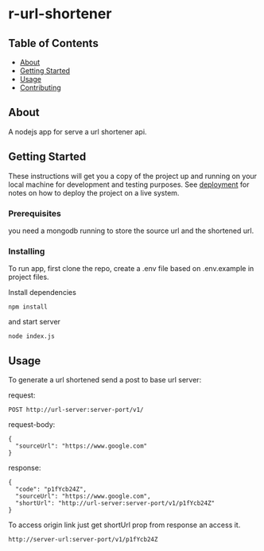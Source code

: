 # r-url-shortener

## Table of Contents

- [About](#about)
- [Getting Started](#getting_started)
- [Usage](#usage)
- [Contributing](../CONTRIBUTING.md)

## About <a name = "about"></a>

A nodejs app for serve a url shortener api.

## Getting Started <a name = "getting_started"></a>

These instructions will get you a copy of the project up and running on your local machine for development and testing purposes. See [deployment](#deployment) for notes on how to deploy the project on a live system.

### Prerequisites

you need a mongodb running to store the source url and the shortened url.

### Installing


To run app, first clone the repo, create a .env file based on .env.example in project files.

Install dependencies

```
npm install
```

and start server

```
node index.js
```


## Usage <a name = "usage"></a>

To generate a url shortened send a post to base url server:

request: 
```
POST http://url-server:server-port/v1/
```
request-body:
```
{
  "sourceUrl": "https://www.google.com"
}
```

response:
```
{
  "code": "p1fYcb24Z",
  "sourceUrl": "https://www.google.com",
  "shortUrl": "http://url-server:server-port/v1/p1fYcb24Z"
}
```
To access origin link just get shortUrl prop from response an access it.
```
http://server-url:server-port/v1/p1fYcb24Z
```
